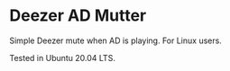 # Deezer AD Mutter

Simple Deezer mute when AD is playing. For Linux users.

Tested in Ubuntu 20.04 LTS.
